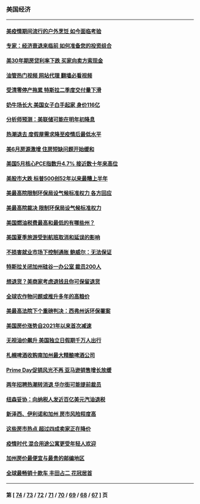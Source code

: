 ### 美国经济
---
#### [美疫情期间流行的户外烹饪 如今面临考验](../../pages/ncid1078158/n13772365.md?07031645) 
#### [专家：经济衰退来临前 如何准备您的投资组合](../../pages/ncid1078158/n13772364.md?07031645) 
#### [美30年期房贷利率下跌 买家向卖方索现金](../../pages/ncid1078158/n13772295.md?07031645) 
#### [油管热门视频 网站代理 翻墙必看视频](http://209.222.30.114:81/youtube.html?07031645)
#### [受清零停产拖累 特斯拉二季度交付量下滑](../../pages/ncid1078158/n13772234.md?07031645) 
#### [奶牛场长大 美国女子白手起家 身价116亿](../../pages/ncid1078158/n13770994.md?07031645) 
#### [分析师预测：美联储可能在明年初降息](../../pages/ncid1078158/n13772057.md?07031645) 
#### [热潮退去 度假屋需求降至疫情后最低水平](../../pages/ncid1078158/n13771913.md?07031645) 
#### [美6月房源激增 住房短缺问题开始缓和](../../pages/ncid1078158/n13771588.md?07031645) 
#### [美国5月核心PCE指数升4.7% 接近数十年来高位](../../pages/ncid1078158/n13770992.md?07031645) 
#### [美股市大跌 标普500创52年以来最糟上半年](../../pages/ncid1078158/n13770988.md?07031645) 
#### [美最高院限制环保局设气候标准权力 各方回应](../../pages/ncid1078158/n13770901.md?07031645) 
#### [美最高院裁决 限制环保局设气候标准权力](../../pages/ncid1078158/n13770868.md?07031645) 
#### [美国燃油税费最高和最低的有哪些州？](../../pages/ncid1078158/n13770341.md?07031645) 
#### [美国夏季旅游受到航班取消和延误的影响](../../pages/ncid1078158/n13770276.md?07031645) 
#### [不损害就业市场下控制通胀 鲍威尔：无法保证](../../pages/ncid1078158/n13770190.md?07031645) 
#### [特斯拉关闭加州硅谷一办公室 裁员200人](../../pages/ncid1078158/n13770149.md?07031645) 
#### [想退货？美商家考虑退钱且你可保留退货](../../pages/ncid1078158/n13769661.md?07031645) 
#### [全球农作物问题或推升多年的高粮价](../../pages/ncid1078158/n13769592.md?07031645) 
#### [美最高法院下个重磅判决：西弗州诉环保署案](../../pages/ncid1078158/n13769362.md?07031645) 
#### [美国房价涨势自2021年以来首次减速](../../pages/ncid1078158/n13769511.md?07031645) 
#### [无视油价飙升 美国独立日假期千万人出行](../../pages/ncid1078158/n13769490.md?07031645) 
#### [札幌啤酒收购南加州最大精酿啤酒公司](../../pages/ncid1078158/n13768291.md?07031645) 
#### [Prime Day促销风光不再 亚马逊销售增长放缓](../../pages/ncid1078158/n13768791.md?07031645) 
#### [两年招聘热潮转消退 华尔街可能提前裁员](../../pages/ncid1078158/n13768737.md?07031645) 
#### [纽森妥协：向纳税人发近百亿美元汽油退税](../../pages/ncid1078158/n13768765.md?07031645) 
#### [新泽西、伊利诺和加州 房市风险程度高](../../pages/ncid1078158/n13768427.md?07031645) 
#### [这些房市热点 超过四成卖家正在降价](../../pages/ncid1078158/n13768265.md?07031645) 
#### [疫情时代 混合用途公寓更受年轻人欢迎](../../pages/ncid1078158/n13768248.md?07031645) 
#### [加州房价最便宜与最贵的邮编地区](../../pages/ncid1078158/n13768067.md?07031645) 
#### [全球最畅销十款车 丰田占二 花冠居首](../../pages/ncid1078158/n13763164.md?07031645) 

---
#### 第 [ [74](./74.md?07031645) / [73](./73.md?07031645) / [72](./72.md?07031645) / [71](./71.md?07031645) / [70](./70.md?07031645) / [69](./69.md?07031645) / [68](./68.md?07031645) / [67](./67.md?07031645) ] 页
